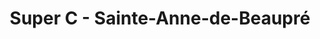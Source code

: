 ---
title: "Super C - Sainte-Anne-de-Beaupré"
url: /sainte-anne-de-beaupre/super-c-sainte-anne-de-beaupre/
shop: supermarket
---